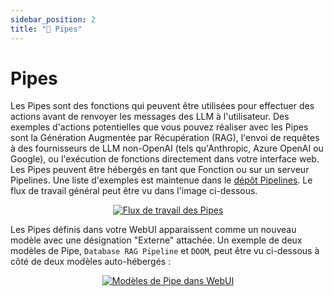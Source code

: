 ```yaml
---
sidebar_position: 2
title: "🔧 Pipes"
---
```


# Pipes
Les Pipes sont des fonctions qui peuvent être utilisées pour effectuer des actions avant de renvoyer les messages des LLM à l'utilisateur. Des exemples d'actions potentielles que vous pouvez réaliser avec les Pipes sont la Génération Augmentée par Récupération (RAG), l'envoi de requêtes à des fournisseurs de LLM non-OpenAI (tels qu'Anthropic, Azure OpenAI ou Google), ou l'exécution de fonctions directement dans votre interface web. Les Pipes peuvent être hébergés en tant que Fonction ou sur un serveur Pipelines. Une liste d'exemples est maintenue dans le [dépôt Pipelines](https://github.com/open-webui/pipelines/tree/main/examples/pipelines). Le flux de travail général peut être vu dans l'image ci-dessous.

<p align="center">
  <a href="#">
    <img src="/images/pipelines/pipes.png" alt="Flux de travail des Pipes" />
  </a>
</p>

Les Pipes définis dans votre WebUI apparaissent comme un nouveau modèle avec une désignation "Externe" attachée. Un exemple de deux modèles de Pipe, `Database RAG Pipeline` et `DOOM`, peut être vu ci-dessous à côté de deux modèles auto-hébergés :

<p align="center">
  <a href="#">
    <img src="/images/pipelines/pipe-model-example.png" alt="Modèles de Pipe dans WebUI" />
  </a>
</p>

